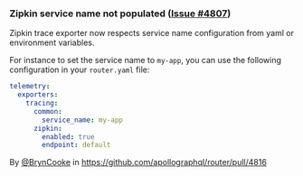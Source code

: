 ### Zipkin service name not populated ([Issue #4807](https://github.com/apollographql/router/issues/4807))

Zipkin trace exporter now respects service name configuration from yaml or environment variables.

For instance to set the service name to `my-app`, you can use the following configuration in your `router.yaml` file:
```yaml
telemetry:
  exporters:
    tracing:
      common:
        service_name: my-app
      zipkin:
        enabled: true
        endpoint: default
```

By [@BrynCooke](https://github.com/BrynCooke) in https://github.com/apollographql/router/pull/4816
